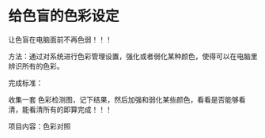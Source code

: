 给色盲的色彩设定
================

让色盲在电脑面前不再色弱！！！

方法：通过对系统进行色彩管理设置，强化或者弱化某种颜色，使得可以在电脑里辨识所有的色彩。

完成标准：

收集一套 色彩检测图，记下结果，然后加强和弱化某些颜色，看看是否能够看清，能看清所有的即算完成！！！

项目内容：色彩对照







